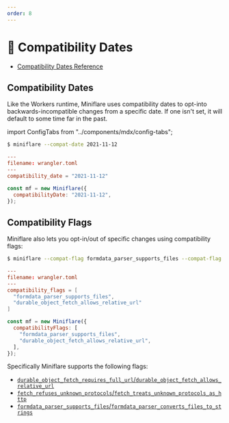 ```yaml
---
order: 8
---
```


# 📅 Compatibility Dates

- [Compatibility Dates Reference](https://developers.cloudflare.com/workers/platform/compatibility-dates)

## Compatibility Dates

Like the Workers runtime, Miniflare uses compatibility dates to opt-into
backwards-incompatible changes from a specific date. If one isn't set, it will
default to some time far in the past.

import ConfigTabs from "../components/mdx/config-tabs";

<ConfigTabs>

```sh
$ miniflare --compat-date 2021-11-12
```

```toml
---
filename: wrangler.toml
---
compatibility_date = "2021-11-12"
```

```js
const mf = new Miniflare({
  compatibilityDate: "2021-11-12",
});
```

</ConfigTabs>

## Compatibility Flags

Miniflare also lets you opt-in/out of specific changes using compatibility
flags:

<ConfigTabs>

```sh
$ miniflare --compat-flag formdata_parser_supports_files --compat-flag durable_object_fetch_allows_relative_url
```

```toml
---
filename: wrangler.toml
---
compatibility_flags = [
  "formdata_parser_supports_files",
  "durable_object_fetch_allows_relative_url"
]
```

```js
const mf = new Miniflare({
  compatibilityFlags: [
    "formdata_parser_supports_files",
    "durable_object_fetch_allows_relative_url",
  ],
});
```

</ConfigTabs>

Specifically Miniflare supports the following flags:

- [`durable_object_fetch_requires_full_url`/`durable_object_fetch_allows_relative_url`](https://developers.cloudflare.com/workers/platform/compatibility-dates#durable-object-stubfetch-requires-a-full-url)
- [`fetch_refuses_unknown_protocols`/`fetch_treats_unknown_protocols_as_http`](https://developers.cloudflare.com/workers/platform/compatibility-dates#fetch-improperly-interprets-unknown-protocols-as-http)
- [`formdata_parser_supports_files`/`formdata_parser_converts_files_to_strings`](https://developers.cloudflare.com/workers/platform/compatibility-dates#formdata-parsing-supports-file)
